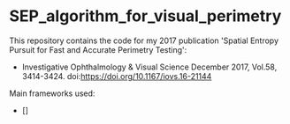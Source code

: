 # SEP_algorithm_for_visual_perimetry

This repository contains the code for my 2017 publication 'Spatial Entropy Pursuit for Fast and Accurate Perimetry Testing':

* Investigative Ophthalmology & Visual Science December 2017, Vol.58, 3414-3424. doi:https://doi.org/10.1167/iovs.16-21144

Main frameworks used:
* []
